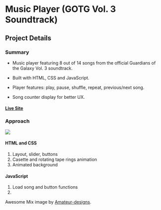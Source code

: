 # Music Player (GOTG Vol. 3 Soundtrack)

## Project Details

### Summary

- Music player featuring 8 out of 14 songs from the official Guardians of the Galaxy Vol. 3 soundtrack.

- Built with HTML, CSS and JavaScript.

- Player features: play, pause, shuffle, repeat, previous/next song.

- Song counter display for better UX.

#### [Live Site](https://dororeo.github.io/AwesomeMixVol3/)

### Approach

![](images/Awesome_Mix_Vol_3.png)

#### HTML and CSS
1. Layout, slider, buttons
2. Casette and rotating tape rings animation
3. Animated background

#### JavaScript
1. Load song and button functions
2.







Awesome Mix image by [Amateur-designs](https://www.redbubble.com/people/Amateur-designs/explore?page=1&sortOrder=top%20selling#profile).